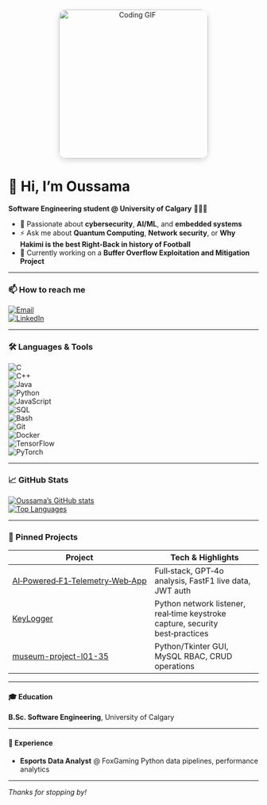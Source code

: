<!-- Centered header with GIF -->
<p align="center">
  <img src="https://media1.giphy.com/media/v1.Y2lkPTc5MGI3NjExdnlmd294NG53c3JhZWt1ZW0yY2QyaW9xeGVkNmJhcmtldnRydHcxcSZlcD12MV9pbnRlcm5hbF9naWZfYnlfaWQmY3Q9Zw/xCCqt6qDewWf6zriPX/giphy.gif" 
       alt="Coding GIF" 
       width="300" 
       style="border-radius:16px; box-shadow:0 4px 12px rgba(0,0,0,0.15);" />
</p>

# 👋 Hi, I’m Oussama 

**Software Engineering student @ University of Calgary** 🔧👨‍💻  


- 🎯 Passionate about **cybersecurity**, **AI/ML**, and **embedded systems**  
- ⚡️ Ask me about **Quantum Computing**, **Network security**, or **Why Hakimi is the best Right-Back in history of Football**  
- 🌱 Currently working on a **Buffer Overflow Exploitation and Mitigation Project**  

---

### 📫 How to reach me

[![Email](https://img.shields.io/badge/-oussama.ouadihi@ucalgary.ca-c14438?style=flat&logo=gmail&logoColor=white)](mailto:oussama.ouadihi@ucalgary.ca)  
[![LinkedIn](https://img.shields.io/badge/-Oussama%20Ouadihi-0A66C2?style=flat&logo=linkedin&logoColor=white)](https://www.linkedin.com/in/oussama-ouadihi/)  


---

### 🛠 Languages & Tools

![C](https://img.shields.io/badge/-C-555?style=flat&logo=c)  
![C++](https://img.shields.io/badge/-C++-00599C?style=flat&logo=c%2B%2B&logoColor=white)  
![Java](https://img.shields.io/badge/-Java-007396?style=flat&logo=java&logoColor=white)  
![Python](https://img.shields.io/badge/-Python-3776AB?style=flat&logo=python)  
![JavaScript](https://img.shields.io/badge/-JavaScript-F7DF1E?style=flat&logo=javascript)  
![SQL](https://img.shields.io/badge/-SQL-4479A1?style=flat&logo=mysql&logoColor=white)  
![Bash](https://img.shields.io/badge/-Bash-4EAA25?style=flat&logo=gnu-bash&logoColor=white)  
![Git](https://img.shields.io/badge/-Git-F05032?style=flat&logo=git&logoColor=white)  
![Docker](https://img.shields.io/badge/-Docker-2496ED?style=flat&logo=docker&logoColor=white)  
![TensorFlow](https://img.shields.io/badge/-TensorFlow-FF6F00?style=flat&logo=tensorflow&logoColor=white)  
![PyTorch](https://img.shields.io/badge/-PyTorch-EE4C2C?style=flat&logo=pytorch&logoColor=white)

---

### 📈 GitHub Stats

[![Oussama’s GitHub stats](https://github-readme-stats.vercel.app/api?username=Oussama-Ouadihi&show_icons=true&theme=default)](https://github.com/Oussama-Ouadihi)  
[![Top Languages](https://github-readme-stats.vercel.app/api/top-langs/?username=Oussama-Ouadihi&layout=compact)](https://github.com/Oussama-Ouadihi)

---

### 🔖 Pinned Projects


| Project                                                                                           | Tech & Highlights                                                      |
| ------------------------------------------------------------------------------------------------- | ---------------------------------------------------------------------- |
| [AI‑Powered‑F1‑Telemetry‑Web‑App](https://github.com/NavjotSaroa/SENG401-TelemetryProject)        | Full‑stack, GPT‑4o analysis, FastF1 live data, JWT auth                |
| [KeyLogger](https://github.com/Oussama-Ouadihi/KeyLogger)                                         | Python network listener, real‑time keystroke capture, security best‑practices |
| [museum-project-l01-35](https://github.com/ENSF-300-F23/museum-project-l01-35)                    | Python/Tkinter GUI, MySQL RBAC, CRUD operations                        |


---

#### 🎓 Education

**B.Sc. Software Engineering**, University of Calgary  


---

#### 💼 Experience

- **Esports Data Analyst** @ FoxGaming 
  Python data pipelines, performance analytics  


---

*Thanks for stopping by!*
